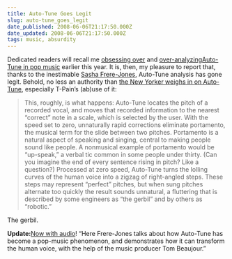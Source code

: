 ```yaml
---
title: Auto-Tune Goes Legit
slug: auto-tune_goes_legit
date_published: 2008-06-06T21:17:50.000Z
date_updated: 2008-06-06T21:17:50.000Z
tags: music, absurdity
---
```


Dedicated readers will recall me [obsessing over](/2008/02/when-autotune-strikes) and [over-analyzing](/2008/02/last-of-the-autotune)[Auto-Tune in pop music](/2008/02/the-death-of-analog-vocoder-edition) earlier this year. It is, then, my pleasure to report that, thanks to the inestimable [Sasha Frere-Jones](http://sashafrerejones.com/), Auto-Tune analysis has gone legit. Behold, no less an authority than [the New Yorker weighs in on Auto-Tune](http://www.newyorker.com/arts/critics/musical/2008/06/09/080609crmu_music_frerejones?currentPage=all), especially T-Pain’s (ab)use of it:

> This, roughly, is what happens: Auto-Tune locates the pitch of a recorded vocal, and moves that recorded information to the nearest “correct” note in a scale, which is selected by the user. With the speed set to zero, unnaturally rapid corrections eliminate portamento, the musical term for the slide between two pitches. Portamento is a natural aspect of speaking and singing, central to making people sound like people. A nonmusical example of portamento would be “up-speak,” a verbal tic common in some people under thirty. (Can you imagine the end of every sentence rising in pitch? Like a question?) Processed at zero speed, Auto-Tune turns the lolling curves of the human voice into a zigzag of right-angled steps. These steps may represent “perfect” pitches, but when sung pitches alternate too quickly the result sounds unnatural, a fluttering that is described by some engineers as “the gerbil” and by others as “robotic.”

The gerbil.

**Update:**[Now with audio](http://www.newyorker.com/online/2008/06/09/080609on_audio_frerejones/)! “Here Frere-Jones talks about how Auto-Tune has become a pop-music phenomenon, and demonstrates how it can transform the human voice, with the help of the music producer Tom Beaujour.”
